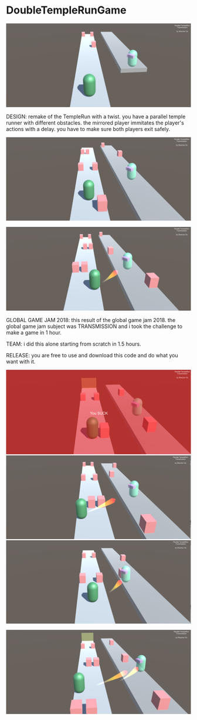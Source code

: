 # DoubleTempleRunGame

![alt text](https://raw.githubusercontent.com/shacharoz/DoubleTempleRunGame/master/Media/start.png)


DESIGN: 
remake of the TempleRun with a twist. you have a parallel temple runner with different obstacles. the mirrored player immitates the player's actions with a delay. you have to make sure both players exit safely.  

![alt text](https://raw.githubusercontent.com/shacharoz/DoubleTempleRunGame/master/Media/screen2.png)

![alt text](https://raw.githubusercontent.com/shacharoz/DoubleTempleRunGame/master/Media/transmission1.png)

GLOBAL GAME JAM 2018:
this result of the global game jam 2018. 
the global game jam subject was TRANSMISSION and i took the challenge to make a game in 1 hour.


TEAM:
i did this alone starting from scratch in 1.5 hours. 


RELEASE:
you are free to use and download this code and do what you want with it.


![alt text](https://raw.githubusercontent.com/shacharoz/DoubleTempleRunGame/master/Media/fail.png)
![alt text](https://raw.githubusercontent.com/shacharoz/DoubleTempleRunGame/master/Media/transmission2.png)
![alt text](https://raw.githubusercontent.com/shacharoz/DoubleTempleRunGame/master/Media/transmission3.png)


![alt text](https://raw.githubusercontent.com/shacharoz/DoubleTempleRunGame/master/Media/transmission4.png)
